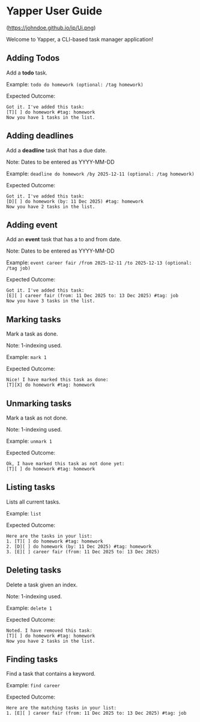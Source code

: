 # Yapper User Guide

(https://johndoe.github.io/ip/Ui.png)

Welcome to Yapper, a CLI-based task manager application!

## Adding Todos

Add a **todo** task.

Example: `todo do homework (optional: /tag homework)`

Expected Outcome:
```
Got it. I've added this task:
[T][ ] do homework #tag: homework
Now you have 1 tasks in the list.
```

## Adding deadlines

Add a **deadline** task that has a due date.

Note: Dates to be entered as YYYY-MM-DD

Example: `deadline do homework /by 2025-12-11 (optional: /tag homework)`

Expected Outcome:
```
Got it. I've added this task:
[D][ ] do homework (by: 11 Dec 2025) #tag: homework
Now you have 2 tasks in the list.
```

## Adding event

Add an **event** task that has a to and from date.

Note: Dates to be entered as YYYY-MM-DD

Example: `event career fair /from 2025-12-11 /to 2025-12-13 (optional: /tag job)`

Expected Outcome:
```
Got it. I've added this task:
[E][ ] career fair (from: 11 Dec 2025 to: 13 Dec 2025) #tag: job
Now you have 3 tasks in the list.
```

## Marking tasks

Mark a task as done.

Note: 1-indexing used. 

Example: `mark 1`

Expected Outcome:
```
Nice! I have marked this task as done:
[T][X] do homework #tag: homework
```

## Unmarking tasks

Mark a task as not done.

Note: 1-indexing used. 

Example: `unmark 1`

Expected Outcome:
```
Ok, I have marked this task as not done yet:
[T][ ] do homework #tag: homework
```

## Listing tasks

Lists all current tasks.

Example: `list`

Expected Outcome:
```
Here are the tasks in your list:
1. [T][ ] do homework #tag: homework
2. [D][ ] do homework (by: 11 Dec 2025) #tag: homework
3. [E][ ] career fair (from: 11 Dec 2025 to: 13 Dec 2025)
```

## Deleting tasks

Delete a task given an index.

Note: 1-indexing used. 

Example: `delete 1`

Expected Outcome:
```
Noted. I have removed this task:
[T][ ] do homework #tag: homework
Now you have 2 tasks in the list.
```

## Finding tasks

Find a task that contains a keyword.

Example: `find career`

Expected Outcome:
```
Here are the matching tasks in your list:
1. [E][ ] career fair (from: 11 Dec 2025 to: 13 Dec 2025) #tag: job
```
